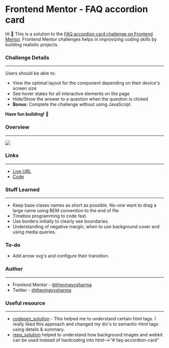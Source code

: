 # Frontend Mentor - FAQ accordion card

Hi 👋 This is a solution to the [FAQ accordion card challenge on Frontend Mentor](https://www.frontendmentor.io/challenges/faq-accordion-card-XlyjD0Oam). Frontend Mentor challenges helps in improvizing coding skills by building realistic projects.


### Challenge Details
<hr>

Users should be able to:
- View the optimal layout for the component depending on their device's screen size
- See hover states for all interactive elements on the page
- Hide/Show the answer to a question when the question is clicked
- **Bonus**: Complete the challenge without using JavaScript

**Have fun building!** 🚀

### Overview
<hr>
<img src="https://i.ibb.co/4WHWb0w/Frontend-Mentor-FAQ-Accordion-Card.png" />


### Links
<hr>

- [Live URL](https://faqaccordioncrd.netlify.app/)
- [Code](https://github.com/thevinayysharma/faq-accordion-card)
 
### Stuff Learned
<hr>

- Keep base clases names as short as possible. No-one want to drag a large name using BEM convention to the end of file
- Timebox programming to code fast.
- Use borders initially to clearly see boundaries.
- Understanding of negative margin, when to use background cover and using media queries.


### To-do
- Add arrow svg's and configure their transition.

### Author
<hr>

- Frontend Mentor - [@thevinayysharma](https://www.frontendmentor.io/profile/thevinayysharma)
- Twitter - [@thevinayysharma](https://twitter.com/thevinayysharma)

### Useful resource
<hr>

- [codepen_solution](https://codepen.io/bobmatyas/pen/NWRWVeK?editors=1100) - This helped me to understand certain html tags. I really liked this approach and changed my div's to semantic-html tags using details & summary. 
- [repo_solution](https://github1s.com/catherineisonline/faq-accordion-card-frontendmentor/blob/HEAD/styles.css#L227) helped to understand how background images and webkit can be used instead of hardcoding into html-->"# faq-accordion-card" 

